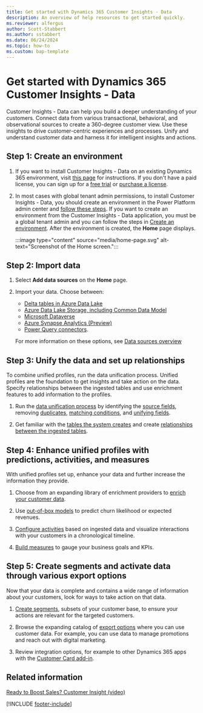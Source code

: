 ```yaml
---
title: Get started with Dynamics 365 Customer Insights - Data
description: An overview of help resources to get started quickly. 
ms.reviewer: alfergus
author: Scott-Stabbert
ms.author: sstabbert
ms.date: 06/24/2024
ms.topic: how-to
ms.custom: bap-template
---
```


# Get started with Dynamics 365 Customer Insights - Data

Customer Insights - Data can help you build a deeper understanding of your customers. Connect data from various transactional, behavioral, and observational sources to create a 360-degree customer view. Use these insights to drive customer-centric experiences and processes. Unify and understand customer data and harness it for intelligent insights and actions.

## Step 1: Create an environment

1. If you want to install Customer Insights - Data on an existing Dynamics 365 environment, visit [this page](..\journeys\setup.md) for instructions. If you don't have a paid license, you can sign up for a [free trial](trial-signup.md) or [purchase a license](paid-license.md).

1. In most cases with global tenant admin permissions, to install Customer Insights - Data, you should create an environment in the Power Platform admin center and [follow these steps](..\journeys\setup.md). If you want to create an environment from the Customer Insights - Data application, you must be a global tenant admin and you can follow the steps in [Create an environment](create-environment.md). After the environment is created, the **Home** page displays.

   :::image type="content" source="media/home-page.svg" alt-text="Screenshot of the Home screen.":::

## Step 2: Import data

1. Select **Add data sources** on the **Home** page.

1. Import your data. Choose between:

   - [Delta tables in Azure Data Lake](connect-delta-lake.md)
   - [Azure Data Lake Storage, including Common Data Model](connect-common-data-model.md)
   - [Microsoft Dataverse](connect-dataverse.md)
   - [Azure Synapse Analytics (Preview)](connect-synapse.md)
   - [Power Query connectors](connect-power-query.md).

   For more information on these options, see [Data sources overview](data-sources.md)

## Step 3: Unify the data and set up relationships

To combine unified profiles, run the data unification process. Unified profiles are the foundation to get insights and take action on the data. Specify relationships between the ingested tables and use enrichment features to add information to the profiles.

1. Run the [data unification process](data-unification.md) by identifying the [source fields](data-unification-map-tables.md), removing [duplicates](data-unification-duplicates.md), [matching conditions](data-unification-match-tables.md), and [unifying fields](data-unification-merge-tables.md).

1. Get familiar with the [tables the system creates](tables.md) and create [relationships between the ingested tables](relationships.md).

## Step 4: Enhance unified profiles with predictions, activities, and measures

With unified profiles set up, enhance your data and further increase the information they provide.

1. Choose from an expanding library of enrichment providers to [enrich your customer data](enrichment-manage.md).

1. Use [out-of-box models](predictions.md) to predict churn likelihood or expected revenues.

1. [Configure activities](activities.md) based on ingested data and visualize interactions with your customers in a chronological timeline.

1. [Build measures](measures.md) to gauge your business goals and KPIs.

## Step 5: Create segments and activate data through various export options

Now that your data is complete and contains a wide range of information about your customers, look for ways to take action on that data.

1. [Create segments](segments.md), subsets of your customer base, to ensure your actions are relevant for the targeted customers.

1. Browse the expanding catalog of [export options](export-destinations.md) where you can use customer data. For example, you can use data to manage promotions and reach out with digital marketing.

1. Review integration options, for example to other Dynamics 365 apps with the [Customer Card add-in](customer-card-add-in.md).  

## Related information

[Ready to Boost Sales? Customer Insight (video)](https://youtu.be/z0aXIx7sSro)

[!INCLUDE [footer-include](includes/footer-banner.md)]